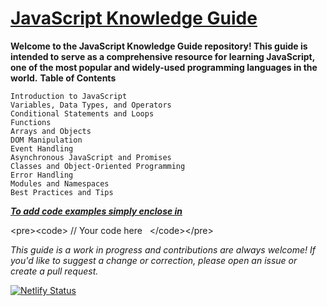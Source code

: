 # <u>**JavaScript Knowledge Guide**</u>

**Welcome to the JavaScript Knowledge Guide repository! This guide is intended to serve as a comprehensive resource for learning JavaScript, one of the most popular and widely-used programming languages in the world.**
**Table of Contents**

    Introduction to JavaScript
    Variables, Data Types, and Operators
    Conditional Statements and Loops
    Functions
    Arrays and Objects
    DOM Manipulation
    Event Handling
    Asynchronous JavaScript and Promises
    Classes and Object-Oriented Programming
    Error Handling
    Modules and Namespaces
    Best Practices and Tips

<u>***To add code examples simply enclose in***</u> 

&lt;pre&gt;&lt;code&gt;
          // Your code here
      &lt;/code&gt;&lt;/pre&gt;



*This guide is a work in progress and contributions are always welcome! If you'd like to suggest a change or correction, please open an issue or create a pull request.*

[![Netlify Status](https://api.netlify.com/api/v1/badges/2caf5129-ba10-4077-8bf6-2bd5cc224f1a/deploy-status)](https://app.netlify.com/sites/jsknowledge/deploys)
